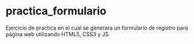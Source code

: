 # practica_formulario
Ejercicio de practica en el cual se generara un formulario de registro para página web utilizando HTML5, CSS3 y JS
